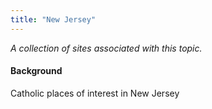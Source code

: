 ```yaml
---
title: "New Jersey"
---
```



*A collection of sites associated with this topic.*

#### Background

Catholic places of interest in New Jersey


